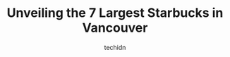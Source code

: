 ---
layout: ampstory
image: https://i0.wp.com/www.auto.or.id/wp-content/uploads/2023/06/starbucks-0-vancouver-1686322255.jpeg?resize=640,853
author: techidn
featured: false
description: Vancouver, British Columbia, Canada is a haven for Starbucks enthusiasts, boasting an impressive array of 7 top-notch establishments. Whether youre a seasoned connoisseur or simply curious 
title: Unveiling the 7 Largest Starbucks in Vancouver
cover:
   title: Unveiling the 7 Largest Starbucks in Vancouver
   subtitle: AUTO.OR.ID
   background: https://www.auto.or.id/wp-content/uploads/2023/06/starbucks-0-vancouver-1686322255.jpeg

pages: 
 - layout: thirds
   top: <h1>#1 Starbucks</h1>
   bottom: "<p>Super friendly and attentive staff a 5 star for them. Have been a regular at this location for years. Rarely ever had an issue and when I have its always been resolved, </p>"
   background: https://www.auto.or.id/wp-content/uploads/2023/06/starbucks-1-vancouver-1686322256.jpeg
   backgroundblur: true
 - layout: thirds
   top: <h1>#2 Starbucks</h1>
   bottom: "<p>1795 Davie St, Vancouver, BC V6G 2M9, Canada</p>"
   background: https://www.auto.or.id/wp-content/uploads/2023/06/starbucks-2-vancouver-1686322257.jpeg
   cta:
      link: https://www.auto.or.id/unveiling-the-7-largest-starbucks-in-vancouver/
      text: Unveiling the 7 Largest Starbucks in Vancouver
 - layout: thirds
   top: <h1>#3 Starbucks</h1>
   bottom: "<p>Centre, 720 Granville St, Vancouver, BC V6Z 1E4, Canada</p>"
   background: https://images.unsplash.com/photo-1618156903850-a0277427c567?ixlib=rb-4.0.3&ixid=MnwxMjA3fDB8MHxwaG90by1wYWdlfHx8fGVufDB8fHx8&auto=format&fit=crop&w=640&h=853&q=80
   cta:
      link: https://www.auto.or.id/unveiling-the-7-largest-starbucks-in-vancouver/
      text: Unveiling the 7 Largest Starbucks in Vancouver
 - layout: thirds
   top: <h1>#4 Starbucks</h1>
   bottom: "<p>1099 Robson St, Vancouver, BC V6E 1B2, Canada</p>"
   background: https://images.unsplash.com/photo-1508974239320-0a029497e820?ixlib=rb-4.0.3&ixid=MnwxMjA3fDB8MHxwaG90by1wYWdlfHx8fGVufDB8fHx8&auto=format&fit=crop&w=640&h=853&q=80
   cta:
      link: https://www.auto.or.id/unveiling-the-7-largest-starbucks-in-vancouver/
      text: Unveiling the 7 Largest Starbucks in Vancouver
 - layout: thirds
   top: <h1>#5 Starbucks</h1>
   bottom: "<p>5603 Victoria Dr, Vancouver, BC V5P 3W2, Canada</p>"
   background: https://images.unsplash.com/photo-1617814065893-00757125efab?ixlib=rb-4.0.3&ixid=MnwxMjA3fDB8MHxwaG90by1wYWdlfHx8fGVufDB8fHx8&auto=format&fit=crop&w=640&h=853&q=80
   cta:
      link: https://www.auto.or.id/unveiling-the-7-largest-starbucks-in-vancouver/
      text: Unveiling the 7 Largest Starbucks in Vancouver
 - layout: thirds
   top: <h1>#6 Starbucks</h1>
   bottom: "<p>850 Powell St, Vancouver, BC V6A 1H8, Canada</p>"
   background: https://images.unsplash.com/photo-1632275231320-f1bc3a16a414?ixlib=rb-4.0.3&ixid=MnwxMjA3fDB8MHxwaG90by1wYWdlfHx8fGVufDB8fHx8&auto=format&fit=crop&w=640&h=853&q=80
   cta:
      link: https://www.auto.or.id/unveiling-the-7-largest-starbucks-in-vancouver/
      text: Unveiling the 7 Largest Starbucks in Vancouver
 - layout: thirds
   top: <h1>#7 Starbucks</h1>
   bottom: "<p>1777 Quebec St, Vancouver, BC V5T 0E7, Canada</p>"
   background: https://images.unsplash.com/photo-1567808291548-fc3ee04dbcf0?ixlib=rb-4.0.3&ixid=MnwxMjA3fDB8MHxwaG90by1wYWdlfHx8fGVufDB8fHx8&auto=format&fit=crop&w=640&h=853&q=80
   cta:
      link: https://www.auto.or.id/unveiling-the-7-largest-starbucks-in-vancouver/
      text: Unveiling the 7 Largest Starbucks in Vancouver
 - layout: thirds
   middle: Continue reading...
   background: https://images.unsplash.com/photo-1513219872556-78665cfff8bb?ixlib=rb-4.0.3&ixid=MnwxMjA3fDB8MHxwaG90by1wYWdlfHx8fGVufDB8fHx8&auto=format&fit=crop&w=640&h=853&q=80
   cta:
      link: https://www.auto.or.id/unveiling-the-7-largest-starbucks-in-vancouver/
      text: Unveiling the 7 Largest Starbucks in Vancouver

---
